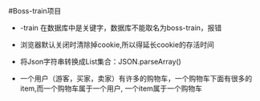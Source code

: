 #Boss-train项目

* -train 在数据库中是关键字，数据库不能取名为boss-train，报错

* 浏览器默认关闭时清除掉cookie,所以得延长cookie的存活时间

* 将Json字符串转换成List集合：JSON.parseArray()

* 一个用户（游客，买家，卖家）有许多的购物车，一个购物车下面有很多的item,而一个购物车属于一个用户,
  一个item属于一个购物车